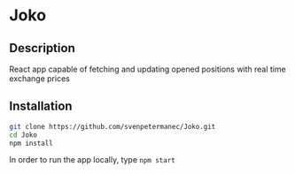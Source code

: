 # Joko

## Description

React app capable of fetching and updating opened positions with real time exchange prices

## Installation

```sh
git clone https://github.com/svenpetermanec/Joko.git
cd Joko
npm install
```

In order to run the app locally, type ```npm start```